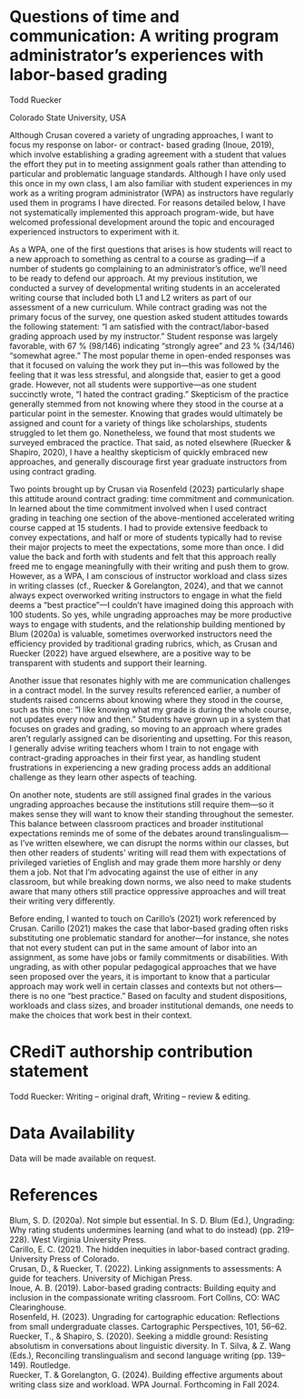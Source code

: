 # Questions of time and communication: A writing program administrator’s experiences with labor-based grading

Todd Ruecker

Colorado State University, USA

Although Crusan covered a variety of ungrading approaches, I want to focus my response on labor- or contract- based grading (Inoue, 2019), which involve establishing a grading agreement with a student that values the effort they put in to meeting assignment goals rather than attending to particular and problematic language standards. Although I have only used this once in my own class, I am also familiar with student experiences in my work as a writing program administrator (WPA) as instructors have regularly used them in programs I have directed. For reasons detailed below, I have not systematically implemented this approach program-wide, but have welcomed professional development around the topic and encouraged experienced instructors to experiment with it.

As a WPA, one of the first questions that arises is how students will react to a new approach to something as central to a course as grading—if a number of students go complaining to an administrator’s office, we’ll need to be ready to defend our approach. At my previous institution, we conducted a survey of developmental writing students in an accelerated writing course that included both L1 and L2 writers as part of our assessment of a new curriculum. While contract grading was not the primary focus of the survey, one question asked student attitudes towards the following statement: “I am satisfied with the contract/labor-based grading approach used by my instructor.” Student response was largely favorable, with $6 7 \ \%$ (98/146) indicating “strongly agree” and $2 3 \ \%$ (34/146) “somewhat agree.” The most popular theme in open-ended responses was that it focused on valuing the work they put in—this was followed by the feeling that it was less stressful, and alongside that, easier to get a good grade. However, not all students were supportive—as one student succinctly wrote, “I hated the contract grading.” Skepticism of the practice generally stemmed from not knowing where they stood in the course at a particular point in the semester. Knowing that grades would ultimately be assigned and count for a variety of things like scholarships, students struggled to let them go. Nonetheless, we found that most students we surveyed embraced the practice. That said, as noted elsewhere (Ruecker & Shapiro, 2020), I have a healthy skepticism of quickly embraced new approaches, and generally discourage first year graduate instructors from using contract grading.

Two points brought up by Crusan via Rosenfeld (2023) particularly shape this attitude around contract grading: time commitment and communication. In learned about the time commitment involved when I used contract grading in teaching one section of the above-mentioned accelerated writing course capped at 15 students. I had to provide extensive feedback to convey expectations, and half or more of students typically had to revise their major projects to meet the expectations, some more than once. I did value the back and forth with students and felt that this approach really freed me to engage meaningfully with their writing and push them to grow. However, as a WPA, I am conscious of instructor workload and class sizes in writing classes (cf., Ruecker & Gorelangton, 2024), and that we cannot always expect overworked writing instructors to engage in what the field deems a “best practice”—I couldn’t have imagined doing this approach with 100 students. So yes, while ungrading approaches may be more productive ways to engage with students, and the relationship building mentioned by Blum (2020a) is valuable, sometimes overworked instructors need the efficiency provided by traditional grading rubrics, which, as Crusan and Ruecker (2022) have argued elsewhere, are a positive way to be transparent with students and support their learning.

Another issue that resonates highly with me are communication challenges in a contract model. In the survey results referenced earlier, a number of students raised concerns about knowing where they stood in the course, such as this one: “I like knowing what my grade is during the whole course, not updates every now and then.” Students have grown up in a system that focuses on grades and grading, so moving to an approach where grades aren’t regularly assigned can be disorienting and upsetting. For this reason, I generally advise writing teachers whom I train to not engage with contract-grading approaches in their first year, as handling student frustrations in experiencing a new grading process adds an additional challenge as they learn other aspects of teaching.

On another note, students are still assigned final grades in the various ungrading approaches because the institutions still require them—so it makes sense they will want to know their standing throughout the semester. This balance between classroom practices and broader institutional expectations reminds me of some of the debates around translingualism—as I’ve written elsewhere, we can disrupt the norms within our classes, but then other readers of students’ writing will read them with expectations of privileged varieties of English and may grade them more harshly or deny them a job. Not that I’m advocating against the use of either in any classroom, but while breaking down norms, we also need to make students aware that many others still practice oppressive approaches and will treat their writing very differently.

Before ending, I wanted to touch on Carillo’s (2021) work referenced by Crusan. Carillo (2021) makes the case that labor-based grading often risks substituting one problematic standard for another—for instance, she notes that not every student can put in the same amount of labor into an assignment, as some have jobs or family commitments or disabilities. With ungrading, as with other popular pedagogical approaches that we have seen proposed over the years, it is important to know that a particular approach may work well in certain classes and contexts but not others—there is no one “best practice.” Based on faculty and student dispositions, workloads and class sizes, and broader institutional demands, one needs to make the choices that work best in their context.

# CRediT authorship contribution statement

Todd Ruecker: Writing – original draft, Writing – review & editing.

# Data Availability

Data will be made available on request.

# References

Blum, S. D. (2020a). Not simple but essential. In S. D. Blum (Ed.), Ungrading: Why rating students undermines learning (and what to do instead) (pp. 219–228). West Virginia University Press.   
Carillo, E. C. (2021). The hidden inequities in labor-based contract grading. University Press of Colorado.   
Crusan, D., & Ruecker, T. (2022). Linking assignments to assessments: A guide for teachers. University of Michigan Press.   
Inoue, A. B. (2019). Labor-based grading contracts: Building equity and inclusion in the compassionate writing classroom. Fort Collins, CO: WAC Clearinghouse.   
Rosenfeld, H. (2023). Ungrading for cartographic education: Reflections from small undergraduate classes. Cartographic Perspectives, 101, 56–62.   
Ruecker, T., & Shapiro, S. (2020). Seeking a middle ground: Resisting absolutism in conversations about linguistic diversity. In T. Silva, & Z. Wang (Eds.), Reconciling translingualism and second language writing (pp. 139–149). Routledge.   
Ruecker, T. & Gorelangton, G. (2024). Building effective arguments about writing class size and workload. WPA Journal. Forthcoming in Fall 2024.